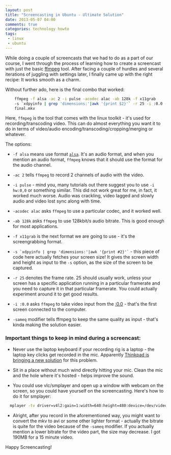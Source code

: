 ```yaml
---
layout: post
title: "Screencasting in Ubuntu - Ultimate Solution"
date: 2013-05-07 04:00
comments: true
categories: technology howto 
tags:
 - linux
 - ubuntu
---
```


While doing a couple of screencasts that we had to do as a part of our course, I
went through the process of learning how to create a screencast with just the
basic [ffmpeg][ffmpeg] tool. After facing a couple of hurdles and several iterations of
juggling with settings later, I finally came up with the right recipe: It works
smooth as a charm.

<!-- more -->

Without further ado, here is the final combo that worked:

``` bash Screencasting recipe
    ffmpeg -f alsa -ac 2 -i pulse -acodec alac -ab 128k -f x11grab 
    -s `xdpyinfo | grep 'dimensions:'|awk '{print $2}'` -r 25 -i :0.0 -sameq
    final.mkv
```

Here, `ffmpeg` is the tool that comes with the linux toolkit - it's used for
recording/transcoding video. This can do almost everything you want it to do in
terms of video/audio encoding/transcoding/cropping/merging or whatever. 

The options:

* `-f alsa` means use format [`alsa`][alsa]. It's an audio format, and when you
  mention an audio format, `ffmpeg` knows that it should use the format for the
  audio channel.

* `-ac 2` tells `ffmpeg` to record 2 channels of audio with the video.
* `-i pulse` - mind you, many tutorials out there suggest you to use `-i hw:0,0`
  or something similar. This did not work great for me, in fact, it worked much
  worse. Audio was crackling, video lagged and slowly audio and video lost sync
  along with time.

* `-acodec alac` asks `ffmpeg` to use a particular codec, and it worked well.
* `-ab 128k` asks `ffmpeg` to use 128kbit/s audio bitrate. This is good enough
  for most applications.
* `-f x11grab` is the next format we are going to use - it's the screengrabbing
  format. 
* `` -s `xdpyinfo | grep 'dimensions:'|awk '{print #2}'` `` - this piece of code
  here actually fetches your screen size! It gives the screen width and height
  as input to the `-s` option, as the size of the screen to be captured.
* `-r 25` denotes the frame rate. 25 should usually work, unless your screen has
  a specific application running in a particular framerate and you need to
  capture it in that particular framerate. You could actually experiment around
  it to get good results.
* `-i :0.0` asks `ffmpeg` to take video input from the [:0.0][screens] - that's
  the first screen connected to the computer. 
* `-sameq` modifier tells ffmpeg to keep the same quality as input - that's
  kinda making the solution easier.


### Important things to keep in mind during a screencast:

* Never use the laptop keyboard if your recording rig is a laptop - the laptop
  key clicks get recorded in the mic. Apparently [Thinkpad is bringing a new
  solution](noiseremoval) for this problem. 

* Sit in a place without much wind directly hitting your mic. Clean the mic and
  the hole where it's hosted - helps improve the sound.

* You could use vlc/smplayer and open up a window with webcam on the screen, so
  you could have yourself on the screencasting. Here's how to do it for
  smplayer:


``` bash Showing webcam in mplayer
  mplayer -tv driver=v4l2:gain=1:width=640:height=480:device=/dev/video0:fps=10:outfmt=rgb16 tv://
```

* Alright, after you record in the aforementioned way, you might want to convert
  the mkv to avi or some other lighter format - actually the bitrate is quite
  for the video because of the `-sameq` modifier. If you actually mention a
  lower bitrate for the video part, the size may decrease. I got 190MB for a 15
  minute video.

Happy Screencasting!

[ffmpeg]: http://www.ffmpeg.org/
[screens]: http://www.x.org/archive/X11R6.8.1/doc/X.7.html
[noiseremoval]: http://blog.lenovo.com/news/a-portfolio-of-thinkpad-innovations
[alsa]: https://wiki.archlinux.org/index.php/Advanced_Linux_Sound_Architecture
